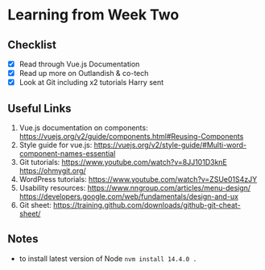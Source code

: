 <h1>Learning from Week Two</h1> 

<h2>Checklist</h2>

- [x] Read through Vue.js Documentation
- [x] Read up more on Outlandish & co-tech
- [x] Look at Git including x2 tutorials Harry sent

<h2>Useful Links</h2>

1. Vue.js documentation on components: https://vuejs.org/v2/guide/components.html#Reusing-Components
2. Style guide for vue.js: https://vuejs.org/v2/style-guide/#Multi-word-component-names-essential
3. Git tutorials:  https://www.youtube.com/watch?v=8JJ101D3knE https://ohmygit.org/ 
4. WordPress tutorials:  https://www.youtube.com/watch?v=ZSUe01S4zJY 
5. Usability resources: https://www.nngroup.com/articles/menu-design/  https://developers.google.com/web/fundamentals/design-and-ux
6. Git sheet: https://training.github.com/downloads/github-git-cheat-sheet/

<h2>Notes</h2>

* to install latest version of Node `nvm install 14.4.0 .` 

